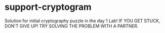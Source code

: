 # support-cryptogram
Solution for initial cryptography puzzle in the day 1 Lab!
IF YOU GET STUCK, DON'T GIVE UP! TRY SOLVING THE PROBLEM WITH A PARTNER.
